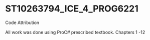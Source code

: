# ST10263794_ICE_4_PROG6221
Code Attribution

All work was done using ProC# prescribed textbook.
Chapters 1 -12
